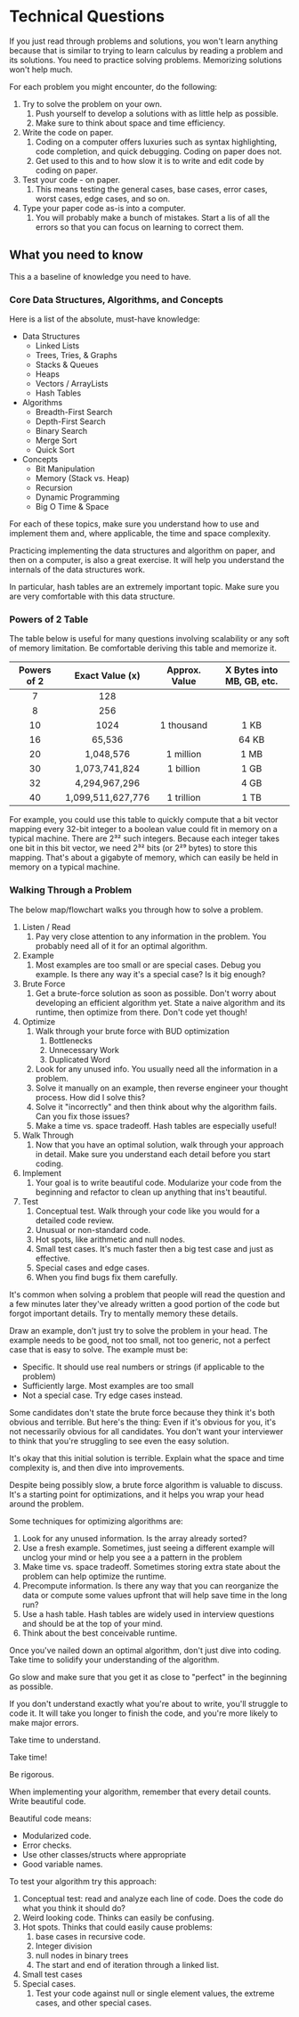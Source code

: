 # Technical Questions

If you just read through problems and solutions, you won't learn anything because that is similar to trying to learn calculus by reading a problem and its solutions. You need to practice solving problems. Memorizing solutions won't help much.

For each problem you might encounter, do the following:

1. Try to solve the problem on your own.
   1. Push yourself to develop a solutions with as little help as possible.
   2. Make sure to think about space and time efficiency.
2. Write the code on paper.
   1. Coding on a computer offers luxuries such as syntax highlighting, code completion, and quick debugging. Coding on paper does not.
   2. Get used to this and to how slow it is to write and edit code by coding on paper.
3. Test your code - on paper.
   1. This means testing the general cases, base cases, error cases, worst cases, edge cases, and so on.
4. Type your paper code as-is into a computer.
   1. You will probably make a bunch of mistakes. Start a lis of all the errors so that you can focus on learning to correct them.

## What you need to know

This a a baseline of knowledge you need to have.

### Core Data Structures, Algorithms, and Concepts

Here is a list of the absolute, must-have knowledge:

* Data Structures
  * Linked Lists
  * Trees, Tries, & Graphs
  * Stacks & Queues
  * Heaps
  * Vectors / ArrayLists
  * Hash Tables
* Algorithms
  * Breadth-First Search
  * Depth-First Search
  * Binary Search
  * Merge Sort
  * Quick Sort
* Concepts
  * Bit Manipulation
  * Memory (Stack vs. Heap)
  * Recursion
  * Dynamic Programming
  * Big O Time & Space

For each of these topics, make sure you understand how to use and implement them and, where applicable, the time and space complexity.

Practicing implementing the data structures and algorithm on paper, and then on a computer, is also a great exercise. It will help you understand the internals of the data structures work.

In particular, hash tables are an extremely important topic. Make sure you are very comfortable with this data structure.

### Powers of 2 Table

The table below is useful for many questions involving scalability or any soft of memory limitation. Be comfortable deriving this table and memorize it.

|Powers of 2|Exact Value (x)   |Approx. Value|X Bytes into MB, GB, etc.|
|:---------:|:----------------:|:-----------:|:-----------------------:|
|7          |128               |             |                         |
|8          |256               |             |                         |
|10         |1024              |1 thousand   |1 KB                     |
|16         |65,536            |             |64 KB                    |
|20         |1,048,576         |1 million    |1 MB                     |
|30         |1,073,741,824     |1 billion    |1 GB                     |
|32         |4,294,967,296     |             |4 GB                     |
|40         |1,099,511,627,776 |1 trillion   |1 TB                     |

For example, you could use this table to quickly compute that a bit vector mapping every 32-bit integer to a boolean value could fit in memory on a typical machine. There are 2³² such integers. Because each integer takes one bit in this bit vector, we need 2³² bits (or 2²⁹ bytes) to store this mapping. That's about a gigabyte of memory, which can easily be held in memory on a typical machine.

### Walking Through a Problem

The below map/flowchart walks you through how to solve a problem.

1. Listen / Read
   1. Pay very close attention to any information in the problem. You probably need all of it for an optimal algorithm.
2. Example
   1. Most examples are too small or are special cases. Debug you example. Is there any way it's a special case? Is it big enough?
3. Brute Force
   1. Get a brute-force solution as soon as possible. Don't worry about developing an efficient algorithm yet. State a naive algorithm and its runtime, then optimize from there. Don't code yet though!
4. Optimize
   1. Walk through your brute force with BUD optimization
      1. Bottlenecks
      2. Unnecessary Work
      3. Duplicated Word
   2. Look for any unused info. You usually need all the information in a problem.
   3. Solve it manually on an example, then reverse engineer your thought process. How did I solve this?
   4. Solve it "incorrectly" and then think about why the algorithm fails. Can you fix those issues?
   5. Make a time vs. space tradeoff. Hash tables are especially useful!
5. Walk Through
   1. Now that you have an optimal solution, walk through your approach in detail. Make sure you understand each detail before you start coding.
6. Implement
   1. Your goal is to write beautiful code. Modularize your code from the beginning and refactor to clean up anything that ins't beautiful.
7. Test
   1. Conceptual test. Walk through your code like you would for a detailed code review.
   2. Unusual or non-standard code.
   3. Hot spots, like arithmetic and null nodes.
   4. Small test cases. It's much faster then a big test case and just as effective.
   5. Special cases and edge cases.
   6. When you find bugs fix them carefully.

It's common when solving a problem that people will read the question and a few minutes later they've already written a good portion of the code but forgot important details. Try to mentally memory these details.

Draw an example, don't just try to solve the problem in your head. The example needs to be good, not too
small, not too generic, not a perfect case that is easy to solve. The example must be:

* Specific. It should use real numbers or strings (if applicable to the problem)
* Sufficiently large. Most examples are too small
* Not a special case. Try edge cases instead.

Some candidates don't state the brute force because they think it's both obvious and terrible. But here's the
thing: Even if it's obvious for you, it's not necessarily obvious for all candidates. You don't want your
interviewer to think that you're struggling to see even the easy solution.

It's okay that this initial solution is terrible. Explain what the space and time complexity is, and then
dive into improvements.

Despite being possibly slow, a brute force algorithm is valuable to discuss. It's a starting point for optimizations, and it helps you wrap your head around the problem.

Some techniques for optimizing algorithms are:

1. Look for any unused information. Is the array already sorted?
2. Use a fresh example. Sometimes, just seeing a different example will unclog your mind or help you see a
a pattern in the problem
3. Make time vs. space tradeoff. Sometimes storing extra state about the problem can help optimize the
runtime.
4. Precompute information. Is there any way that you can reorganize the data or compute some values upfront
that will help save time in the long run?
6. Use a hash table. Hash tables are widely used in interview questions and should be at the top of your mind.
7. Think about the best conceivable runtime.

Once you've nailed down an optimal algorithm, don't just dive into coding. Take time to solidify your
understanding of the algorithm.

Go slow and make sure that you get it as close to "perfect" in the beginning as possible.

If you don't understand exactly what you're about to write, you'll struggle to code it. It will take you longer to finish the code, and you're more likely to make major errors.

Take time to understand.

Take time!

Be rigorous.

When implementing your algorithm, remember that every detail counts. Write beautiful code.

Beautiful code means:

* Modularized code.
* Error checks.
* Use other classes/structs where appropriate
* Good variable names.

To test your algorithm try this approach:

1. Conceptual test: read and analyze each line of code. Does the code do what you think it should do?
2. Weird looking code. Thinks can easily be confusing.
3. Hot spots. Thinks that could easily cause problems:
   1. base cases in recursive code.
   2. Integer division
   3. null nodes in binary trees
   4. The start and end of iteration through a linked list.
4. Small test cases
5. Special cases.
   1. Test your code against null or single element values, the extreme cases, and other special cases.


